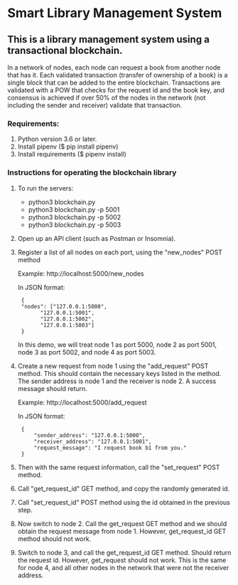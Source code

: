 # Smart Library Management System

## This is a library management system using a transactional blockchain.

In a network of nodes, each node can request a book from another node that has it. Each validated transaction (transfer of ownership of a book) is a single block that can be added to the entire blockchain. Transactions are validated with a POW that checks for the request id and the book key, and consensus is achieved if over 50% of the nodes in the network (not including the sender and receiver) validate that transaction.


### Requirements: 
1. Python version 3.6 or later.
2. Install pipenv ($ pip install pipenv)
3. Install requirements ($ pipenv install)

### Instructions for operating the blockchain library
1) To run the servers:
    - python3 blockchain.py
    - python3 blockchain.py -p 5001
    - python3 blockchain.py -p 5002
    - python3 blockchain.py -p 5003

2) Open up an API client (such as Postman or Insomnia).

3) Register a list of all nodes on each port, using the "new_nodes" POST method

    Example: http://localhost:5000/new_nodes
        
    In JSON format:
    
        {
		"nodes": ["127.0.0.1:5000", 
			  "127.0.0.1:5001",
			  "127.0.0.1:5002",
			  "127.0.0.1:5003"]
        }
	
    In this demo, we will treat node 1 as port 5000, node 2 as port 5001, node 3 as port 5002, and node 4 as port 5003.

4) Create a new request from node 1 using the "add_request" POST method. This should contain the necessary keys listed in the method. The sender address is node 1 and the receiver is node 2. A success message should return.

    Example: http://localhost:5000/add_request

    In JSON format:
        
        {
            "sender_address": "127.0.0.1:5000",
            "receiver_address": "127.0.0.1:5001",
            "request_message": "I request book b1 from you."
        }
        
        
5) Then with the same request information, call the "set_request" POST method.

6) Call "get_request_id" GET method, and copy the randomly generated id.

7) Call "set_request_id" POST method using the id obtained in the previous step.

8) Now switch to node 2. Call the get_request GET method and we should obtain the request message from node 1. However, get_request_id GET method should not work.

9) Switch to node 3, and call the get_request_id GET method. Should return the request id. However, get_request should not work. This is the same for node 4, and all other nodes in the network that were not the receiver address.

